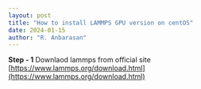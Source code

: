 ```yaml
---
layout: post
title: "How to install LAMMPS GPU version on centOS"
date: 2024-01-15
author: "R. Anbarasan"
---
```


**Step - 1**
Downlaod lammps from official site [https://www.lammps.org/download.html](https://www.lammps.org/download.html)
